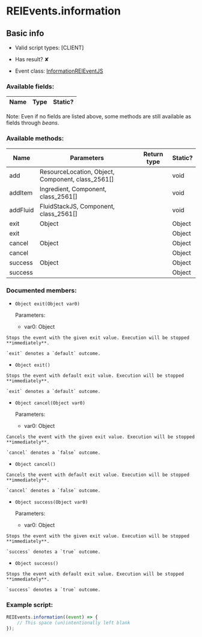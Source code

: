 # REIEvents.information

## Basic info

- Valid script types: [CLIENT]

- Has result? ✘

- Event class: [InformationREIEventJS](https://github.com/KubeJS-Mods/KubeJS/tree/2001/common/src/main/java/dev/latvian/mods/kubejs/integration/rei/InformationREIEventJS.java)

### Available fields:

| Name | Type | Static? |
| ---- | ---- | ------- |

Note: Even if no fields are listed above, some methods are still available as fields through *beans*.

### Available methods:

| Name | Parameters | Return type | Static? |
| ---- | ---------- | ----------- | ------- |
| add | ResourceLocation, Object, Component, class_2561[] |  | void | ✘ |
| addItem | Ingredient, Component, class_2561[] |  | void | ✘ |
| addFluid | FluidStackJS, Component, class_2561[] |  | void | ✘ |
| exit | Object |  | Object | ✘ |
| exit |  |  | Object | ✘ |
| cancel | Object |  | Object | ✘ |
| cancel |  |  | Object | ✘ |
| success | Object |  | Object | ✘ |
| success |  |  | Object | ✘ |


### Documented members:

- `Object exit(Object var0)`

  Parameters:
  - var0: Object

```
Stops the event with the given exit value. Execution will be stopped **immediately**.

`exit` denotes a `default` outcome.
```

- `Object exit()`
```
Stops the event with default exit value. Execution will be stopped **immediately**.

`exit` denotes a `default` outcome.
```

- `Object cancel(Object var0)`

  Parameters:
  - var0: Object

```
Cancels the event with the given exit value. Execution will be stopped **immediately**.

`cancel` denotes a `false` outcome.
```

- `Object cancel()`
```
Cancels the event with default exit value. Execution will be stopped **immediately**.

`cancel` denotes a `false` outcome.
```

- `Object success(Object var0)`

  Parameters:
  - var0: Object

```
Stops the event with the given exit value. Execution will be stopped **immediately**.

`success` denotes a `true` outcome.
```

- `Object success()`
```
Stops the event with default exit value. Execution will be stopped **immediately**.

`success` denotes a `true` outcome.
```



### Example script:

```js
REIEvents.information((event) => {
	// This space (un)intentionally left blank
});
```

